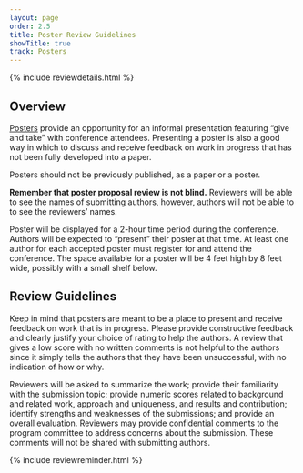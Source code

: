 ```yaml
---
layout: page
order: 2.5
title: Poster Review Guidelines
showTitle: true
track: Posters
---
```


{% include reviewdetails.html %}

## Overview

[Posters](../authors/posters.html) provide an opportunity for an informal presentation featuring “give and take” with conference attendees. Presenting a poster is also a good way in which to discuss and receive feedback on work in progress that has not been fully developed into a paper.

Posters should not be previously published, as a paper or a poster.

**Remember that poster proposal review is not blind.** Reviewers will be able to see the names of submitting authors, however, authors will not be able to to see the reviewers’ names.

Poster will be displayed for a 2-hour time period during the conference. Authors will be expected to “present” their poster at that time. At least one author for each accepted poster must register for and attend the conference. The space available for a poster will be 4 feet high by 8 feet wide, possibly with a small shelf below. 


## Review Guidelines

Keep in mind that posters are meant to be a place to present and receive feedback on work that is in progress. Please provide constructive feedback and clearly justify your choice of rating to help the authors. A review that gives a low score with no written comments is not helpful to the authors since it simply tells the authors that they have been unsuccessful, with no indication of how or why.


Reviewers will be asked to summarize the work; provide their familiarity with the submission topic; provide numeric scores related to background and related work, approach and uniqueness, and results and contribution; identify strengths and weaknesses of the submissions; and provide an overall evaluation.  Reviewers may provide confidential comments to the program committee to address concerns about the submission. These comments will not be shared with submitting authors.


{% include reviewreminder.html %}